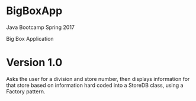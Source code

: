 # BigBoxApp

Java Bootcamp Spring 2017

Big Box Application

Version 1.0
===========
Asks the user for a division and store number, then displays information for that store based on information hard coded into a StoreDB class, using a Factory pattern.

